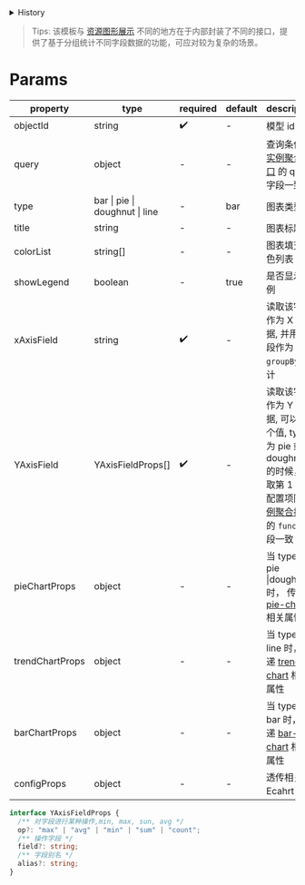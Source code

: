 [//]: # "business-bricks/cmdb-instances/instance-group-chart.ts"

<details>
<summary>History</summary>

| Version | Change                                                         |
| ------- | -------------------------------------------------------------- |
| 1.12.0  | 新增属性 `pieChartProps`、`trendChartProps` 和 `barChartProps` |

</details>

> Tips: 该模板与 [资源图形展示](developers/brick-book/template/cmdb-instances.resource-chart-viewer) 不同的地方在于内部封装了不同的接口，提供了基于分组统计不同字段数据的功能，可应对较为复杂的场景。

# Params

| property        | type                           | required | default | description                                                                                                                                                                              |
| --------------- | ------------------------------ | -------- | ------- | ---------------------------------------------------------------------------------------------------------------------------------------------------------------------------------------- |
| objectId        | string                         | ✔️       | -       | 模型 id                                                                                                                                                                                  |
| query           | object                         | -️       | -       | 查询条件,与 [实例聚合接口](developers/providers/cmdb/instance-api-group-instance) 的 query 字段一致                                                                                      |
| type            | bar \| pie \| doughnut \| line | -        | bar     | 图表类型                                                                                                                                                                                 |
| title           | string                         | -        | -       | 图表标题                                                                                                                                                                                 |
| colorList       | string[]                       | -        | -       | 图表填充颜色列表                                                                                                                                                                         |
| showLegend      | boolean                        | -        | true    | 是否显示图例                                                                                                                                                                             |
| xAxisField      | string                         | ✔️       | -       | 读取该字段作为 X 轴数据, 并用该字段作为 `groupBy` 统计                                                                                                                                   |
| YAxisField      | YAxisFieldProps[]              | ✔️       | -       | 读取该字段作为 Y 轴数据, 可以有多个值, type 为 pie 或者 doughnut 的时候，只取第 1 个, 配置项同 [实例聚合接口](developers/providers/cmdb/instance-api-group-instance) 的 `funcs` 字段一致 |
| pieChartProps   | object                         | -        | -       | 当 type = pie \|doughnut 时， 传递 [pie-chart](developers/brick-book/brick/general-charts.pie-chart) 相关属性                                                                            |
| trendChartProps | object                         | -        | -       | 当 type = line 时，传递 [trend-chart](developers/brick-book/brick/general-charts.trend-chart) 相关属性                                                                                   |
| barChartProps   | object                         | -        | -       | 当 type = bar 时，传递 [bar-chart](developers/brick-book/brick/general-charts.bar-chart) 相关属性                                                                                        |
| configProps     | object                         | -️       | -       | 透传相关 Ecahrt 属性                                                                                                                                                                     |

```typescript
interface YAxisFieldProps {
  /** 对字段进行某种操作,min, max, sun, avg */
  op?: "max" | "avg" | "min" | "sum" | "count";
  /** 操作字段 */
  field?: string;
  /** 字段别名 */
  alias?: string;
}
```

